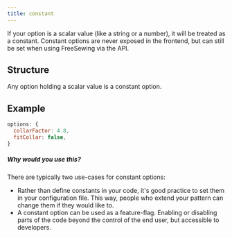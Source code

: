 ```yaml
---
title: constant
---
```


If your option is a scalar value (like a string or a number), 
it will be treated as a constant. Constant options are never 
exposed in the frontend, but can still be set when using FreeSewing
via the API.

## Structure

Any option holding a scalar value is a constant option.

## Example

```js
options: {
  collarFactor: 4.8,
  fitCollar: false,
}
```

<Tip>

##### Why would you use this?

There are typically two use-cases for constant options:

- Rather than define constants in your code, it's good practice to set 
them in your configuration file.  This way, people who extend your 
pattern can change them if they would like to.
- A constant option can be used as a feature-flag. Enabling or disabling
parts of the code beyond the control of the end user, but accessible to
developers.

</Tip>

